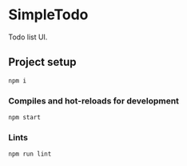# SimpleTodo

Todo list UI.

## Project setup

```
npm i
```

### Compiles and hot-reloads for development

```
npm start
```

### Lints

```
npm run lint
```

